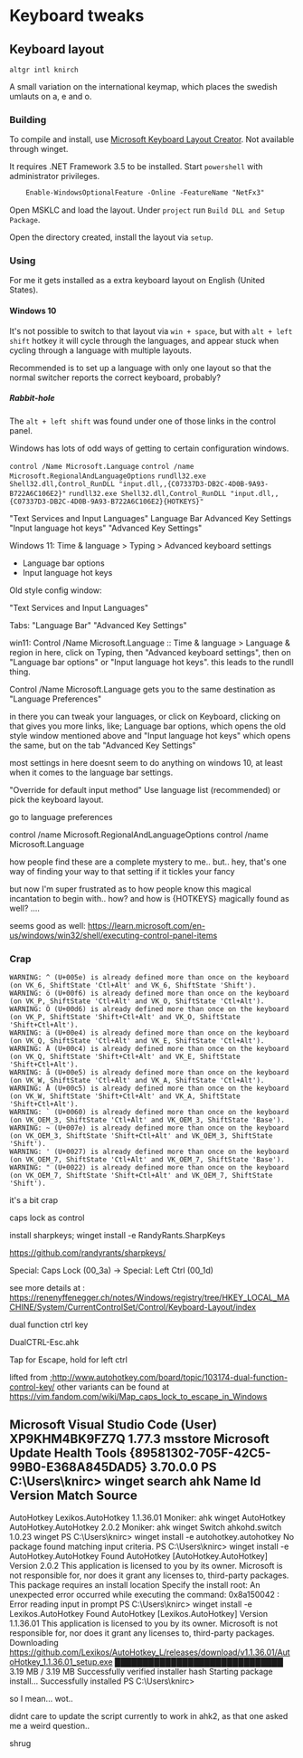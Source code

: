 # Keyboard tweaks

## Keyboard layout

    altgr intl knirch

A small variation on the international keymap, which places the swedish umlauts
on a, e and o. 

### Building

To compile and install, use [Microsoft Keyboard Layout Creator][msklc]. Not available through winget.

It requires .NET Framework 3.5 to be installed. Start `powershell` with administrator privileges.

```ps
    Enable-WindowsOptionalFeature -Online -FeatureName "NetFx3"
```

Open MSKLC and load the layout. Under `project` run `Build DLL and Setup Package`.

Open the directory created, install the layout via `setup`.

[msklc]: https://www.microsoft.com/en-us/download/details.aspx?id=102134

### Using

For me it gets installed as a extra keyboard layout on English (United States).

#### Windows 10

It's not possible to switch to that layout via `win + space`, but with `alt + left shift` hotkey it will cycle through the languages, and appear stuck when cycling through a language with multiple layouts.

Recommended is to set up a language with only one layout so that the normal switcher reports the correct keyboard, probably?

##### Rabbit-hole

The `alt + left shift` was found under one of those links in the control panel. 

Windows has lots of odd ways of getting to certain configuration windows.

`control /Name Microsoft.Language`
`control /name Microsoft.RegionalAndLanguageOptions`
`rundll32.exe Shell32.dll,Control_RunDLL "input.dll,,{C07337D3-DB2C-4D0B-9A93-B722A6C106E2}"`
`rundll32.exe Shell32.dll,Control_RunDLL "input.dll,,{C07337D3-DB2C-4D0B-9A93-B722A6C106E2}{HOTKEYS}"`

"Text Services and Input Languages"
Language Bar
Advanced Key Settings
"Input language hot keys"
"Advanced Key Settings"

Windows 11:
Time & language > Typing > Advanced keyboard settings
* Language bar options
* Input language hot keys


Old style config window:

"Text Services and Input Languages"

Tabs:
"Language Bar"
"Advanced Key Settings"


win11:
Control /Name Microsoft.Language :: Time & language > Language & region
in here, click on Typing, then "Advanced keyboard settings", then on "Language bar options" or "Input language hot keys".
this leads to the rundll thing.





Control /Name Microsoft.Language  gets you to the same destination as "Language Preferences"

in there you can tweak your languages, or click on Keyboard, clicking on that gives you more
links, like; Language bar options, which opens the old style window mentioned above
and "Input language hot keys" which opens the same, but on the tab "Advanced Key Settings"

most settings in here doesnt seem to do anything on windows 10, at least
when it comes to the language bar settings.

"Override for default input method"
Use language list (recommended)
or pick the keyboard layout.


go to language preferences


control /name Microsoft.RegionalAndLanguageOptions
control /name Microsoft.Language




how people find these are a complete mystery to me.. but.. hey, that's one way of finding your way to that setting if it tickles your fancy


but now I'm super frustrated as to how people know this magical incantation to begin with.. how? and how is {HOTKEYS} magically found as well? .... 

seems good as well: https://learn.microsoft.com/en-us/windows/win32/shell/executing-control-panel-items




### Crap

    WARNING: ^ (U+005e) is already defined more than once on the keyboard (on VK_6, ShiftState 'Ctl+Alt' and VK_6, ShiftState 'Shift').
    WARNING: ö (U+00f6) is already defined more than once on the keyboard (on VK_P, ShiftState 'Ctl+Alt' and VK_O, ShiftState 'Ctl+Alt').
    WARNING: Ö (U+00d6) is already defined more than once on the keyboard (on VK_P, ShiftState 'Shift+Ctl+Alt' and VK_O, ShiftState 'Shift+Ctl+Alt').
    WARNING: ä (U+00e4) is already defined more than once on the keyboard (on VK_Q, ShiftState 'Ctl+Alt' and VK_E, ShiftState 'Ctl+Alt').
    WARNING: Ä (U+00c4) is already defined more than once on the keyboard (on VK_Q, ShiftState 'Shift+Ctl+Alt' and VK_E, ShiftState 'Shift+Ctl+Alt').
    WARNING: å (U+00e5) is already defined more than once on the keyboard (on VK_W, ShiftState 'Ctl+Alt' and VK_A, ShiftState 'Ctl+Alt').
    WARNING: Å (U+00c5) is already defined more than once on the keyboard (on VK_W, ShiftState 'Shift+Ctl+Alt' and VK_A, ShiftState 'Shift+Ctl+Alt').
    WARNING: ` (U+0060) is already defined more than once on the keyboard (on VK_OEM_3, ShiftState 'Ctl+Alt' and VK_OEM_3, ShiftState 'Base').
    WARNING: ~ (U+007e) is already defined more than once on the keyboard (on VK_OEM_3, ShiftState 'Shift+Ctl+Alt' and VK_OEM_3, ShiftState 'Shift').
    WARNING: ' (U+0027) is already defined more than once on the keyboard (on VK_OEM_7, ShiftState 'Ctl+Alt' and VK_OEM_7, ShiftState 'Base').
    WARNING: " (U+0022) is already defined more than once on the keyboard (on VK_OEM_7, ShiftState 'Shift+Ctl+Alt' and VK_OEM_7, ShiftState 'Shift').

it's a bit crap


caps lock as control

install sharpkeys;
winget install -e RandyRants.SharpKeys

https://github.com/randyrants/sharpkeys/

Special: Caps Lock (00_3a) -> Special: Left Ctrl (00_1d)

see more details at : https://renenyffenegger.ch/notes/Windows/registry/tree/HKEY_LOCAL_MACHINE/System/CurrentControlSet/Control/Keyboard-Layout/index

dual function ctrl key

DualCTRL-Esc.ahk

Tap for Escape, hold for left ctrl

lifted from ;http://www.autohotkey.com/board/topic/103174-dual-function-control-key/
other variants can be found at https://vim.fandom.com/wiki/Map_caps_lock_to_escape_in_Windows


Microsoft Visual Studio Code (User)    XP9KHM4BK9FZ7Q                         1.77.3                            msstore
Microsoft Update Health Tools          {89581302-705F-42C5-99B0-E368A845DAD5} 3.70.0.0
PS C:\Users\knirc> winget search ahk
Name       Id                    Version   Match        Source
--------------------------------------------------------------
AutoHotkey Lexikos.AutoHotkey    1.1.36.01 Moniker: ahk winget
AutoHotkey AutoHotkey.AutoHotkey 2.0.2     Moniker: ahk winget
Switch     ahkohd.switch         1.0.23                 winget
PS C:\Users\knirc> winget install -e autohotkey.autohotkey
No package found matching input criteria.
PS C:\Users\knirc> winget install -e AutoHotkey.AutoHotkey
Found AutoHotkey [AutoHotkey.AutoHotkey] Version 2.0.2
This application is licensed to you by its owner.
Microsoft is not responsible for, nor does it grant any licenses to, third-party packages.
This package requires an install location
Specify the install root: An unexpected error occurred while executing the command:
0x8a150042 : Error reading input in prompt
PS C:\Users\knirc> winget install -e Lexikos.AutoHotkey
Found AutoHotkey [Lexikos.AutoHotkey] Version 1.1.36.01
This application is licensed to you by its owner.
Microsoft is not responsible for, nor does it grant any licenses to, third-party packages.
Downloading https://github.com/Lexikos/AutoHotkey_L/releases/download/v1.1.36.01/AutoHotkey_1.1.36.01_setup.exe
  ██████████████████████████████  3.19 MB / 3.19 MB
Successfully verified installer hash
Starting package install...
Successfully installed
PS C:\Users\knirc>

so I mean... wot..

didnt care to update the script currently to work in ahk2, as that one asked me
a weird question.. 

shrug


